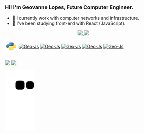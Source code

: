 ### Hi! I'm Geovanne Lopes, Future Computer Engineer. 



- 🔭 I currently work with computer networks and infrastructure.
- 🌱 I've been studying front-end with React (JavaScript).

<div align="center">
  <a href="https://github.com/Geovannelopes">
  <img height="180em" src="https://github-readme-stats.vercel.app/api?username=Geovannelopes&show_icons=true&theme=dark&include_all_commits=true&count_private=true"/>
  <img height="180em" src="https://github-readme-stats.vercel.app/api/top-langs/?username=Geovannelopes&layout=compact&langs_count=7&theme=dark"/>
</div>
  <div style="display: inline_block"><br>
  <img align="center" alt="Geo-Python" height="30" width="40" src="https://raw.githubusercontent.com/devicons/devicon/master/icons/python/python-original.svg">
  <img align="center" alt="Geo-Js" height="30" width="40" src="https://cdn.jsdelivr.net/gh/devicons/devicon/icons/c/c-original.svg" /> 
  <img align="center" alt="Geo-Js" height="30" width="40" src="https://cdn.jsdelivr.net/gh/devicons/devicon/icons/unity/unity-original.svg" />
  <img align="center" alt="Geo-Js" height="30" width="40" src="https://cdn.jsdelivr.net/gh/devicons/devicon/icons/java/java-original.svg" />
  <img align="center" alt="Geo-Js" height="30" width="40" src="https://cdn.jsdelivr.net/gh/devicons/devicon/icons/javascript/javascript-original.svg" />
  <img align="center" alt="Geo-Js" height="30" width="40" src="https://cdn.jsdelivr.net/gh/devicons/devicon@latest/devicon.min.css" />
            
          
</div>
  
 ##
  
  <div> 
  <a href = "mailto:geovanneblopes2@gmail.com"><img src="https://img.shields.io/badge/-Gmail-%23333?style=for-the-badge&logo=gmail&logoColor=white" target="_blank"></a>
  <a href="https://www.linkedin.com/in/geovanne-bueno-lopes-2b30a4185/" target="_blank"><img src="https://img.shields.io/badge/-LinkedIn-%230077B5?style=for-the-badge&logo=linkedin&logoColor=white" target="_blank"></a> 
 
  ![snake gif](https://github.com/Geovannelopes/Geovannelopes/blob/output/github-contribution-grid-snake.svg)
 
</div>
